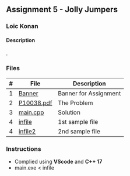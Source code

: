 ## Assignment 5 - Jolly Jumpers

### Loic Konan

#### Description

.

### Files

|   #   | File                     | Description           |
| :---: | ------------------------ | --------------------- |
|   1   | [Banner](Banner)         | Banner for Assignment |
|   2   | [P10038.pdf](P10038.pdf) | The Problem           |
|   3   | [main.cpp](main.cpp)     | Solution              |
|   4   | [infile](infile)         | 1st sample file       |
|   4   | [infile2](infile2)       | 2nd sample file       |

### Instructions

- Complied using **VScode** and **C++ 17**
- main.exe < infile
